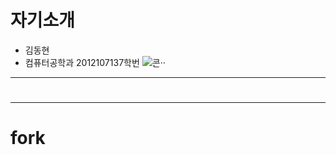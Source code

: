 # 자기소개
* 김동현
* 컴퓨터공학과 2012107137학번
![콘](http://file3.instiz.net/data/file3/2018/03/03/8/9/1/891c2833ddd055f44d3ff13d708e040a.gif)··
***
# 
***
# fork
